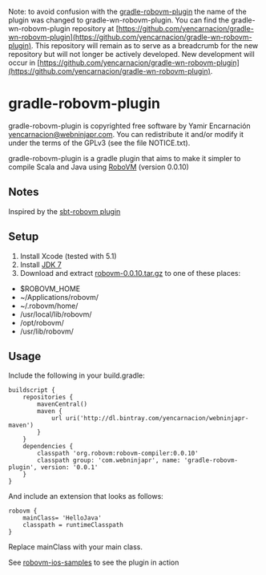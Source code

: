 Note: to avoid confusion with the [gradle-robovm-plugin](https://github.com/jtakakura/gradle-robovm-plugin) the name of the plugin was changed to gradle-wn-robovm-plugin.  You can find the gradle-wn-robovm-plugin repository at [https://github.com/yencarnacion/gradle-wn-robovm-plugin](https://github.com/yencarnacion/gradle-wn-robovm-plugin).  This repository will remain as to serve as a breadcrumb for the new repository but will not longer be actively developed.  New development will occur in [https://github.com/yencarnacion/gradle-wn-robovm-plugin](https://github.com/yencarnacion/gradle-wn-robovm-plugin).

gradle-robovm-plugin
================

gradle-robovm-plugin is copyrighted free software by Yamir Encarnación <yencarnacion@webninjapr.com>.
You can redistribute it and/or modify it under the terms of the GPLv3
(see the file NOTICE.txt).

gradle-robovm-plugin is a gradle plugin that aims to make it simpler to compile Scala and Java using [RoboVM](http://www.robovm.org/) (version 0.0.10)

## Notes
Inspired by the [sbt-robovm plugin](https://github.com/ajhager/sbt-robovm)

## Setup

1. Install Xcode (tested with 5.1)
2. Install [JDK 7](http://www.oracle.com/technetwork/java/javase/downloads/jdk7-downloads-1880260.html)
3. Download and extract [robovm-0.0.10.tar.gz](http://download.robovm.org/robovm-0.0.10.tar.gz) to one of these places:
 * $ROBOVM_HOME
 * ~/Applications/robovm/
 * ~/.robovm/home/
 * /usr/local/lib/robovm/
 * /opt/robovm/
 * /usr/lib/robovm/

## Usage

Include the following in your build.gradle:

    buildscript {
        repositories {
            mavenCentral()
            maven {
                url uri('http://dl.bintray.com/yencarnacion/webninjapr-maven')
            }
        }
        dependencies {
            classpath 'org.robovm:robovm-compiler:0.0.10'
            classpath group: 'com.webninjapr', name: 'gradle-robovm-plugin', version: '0.0.1'
        }
    }

And include an extension that looks as follows:

    robovm {
        mainClass= 'HelloJava'
        classpath = runtimeClasspath
    }

Replace mainClass with your main class.

See [robovm-ios-samples](https://github.com/yencarnacion/robovm-ios-samples) to see the plugin in action
